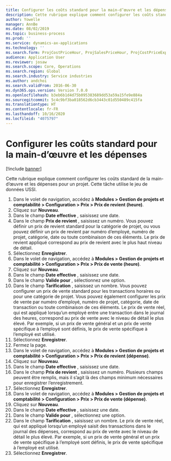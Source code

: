 ```yaml
---
title: Configurer les coûts standard pour la main-d’œuvre et les dépenses
description: Cette rubrique explique comment configurer les coûts standard de la main-d’œuvre et les dépenses pour un projet.
author: Yowelle
manager: AnnBe
ms.date: 08/02/2019
ms.topic: business-process
ms.prod: ''
ms.service: dynamics-ax-applications
ms.technology: ''
ms.search.form: ProjCostPriceHour, ProjSalesPriceHour, ProjCostPriceExpense, ProjSalesPriceCost
audience: Application User
ms.reviewer: josaw
ms.search.scope: Core, Operations
ms.search.region: Global
ms.search.industry: Service industries
ms.author: andchoi
ms.search.validFrom: 2016-06-30
ms.dyn365.ops.version: Version 7.0.0
ms.openlocfilehash: b3eb6b1d4d75b095383689dd53a59a15fe9e884a
ms.sourcegitcommit: 5c4c9bf3ba018562d6cb3443c01d550489c415fa
ms.translationtype: HT
ms.contentlocale: fr-FR
ms.lasthandoff: 10/16/2020
ms.locfileid: "4075797"
---
```

# <a name="configure-standard-costs-for-labor-and-expenses"></a>Configurer les coûts standard pour la main-d’œuvre et les dépenses

[!include [banner](../../includes/banner.md)]

Cette rubrique explique comment configurer les coûts standard de la main-d’œuvre et les dépenses pour un projet. Cette tâche utilise le jeu de données USSI.

1. Dans le volet de navigation, accédez à **Modules > Gestion de projets et comptabilité > Configuration > Prix > Prix de revient (heure)**.
2. Cliquez sur **Nouveau**.
3. Dans le champ **Date effective** , saisissez une date.
4. Dans le champ **Prix de revient** , saisissez un numéro. Vous pouvez définir un prix de revient standard pour la catégorie de projet, ou vous pouvez définir un prix de revient par numéro d’employé, numéro de projet, catégorie, date ou toute combinaison de ces éléments. Le prix de revient appliqué correspond au prix de revient avec le plus haut niveau de détail.  
5. Sélectionnez **Enregistrer**.
6. Dans le volet de navigation, accédez à **Modules > Gestion de projets et comptabilité > Configuration > Prix > Prix de vente (heure)**.
7. Cliquez sur **Nouveau**.
8. Dans le champ **Date effective** , saisissez une date.
9. Dans le champ **Valide pour** , sélectionnez une option.
10. Dans le champ **Tarification** , saisissez un nombre. Vous pouvez configurer un prix de vente standard pour les transactions horaires ou pour une catégorie de projet. Vous pouvez également configurer les prix de vente par numéro d’employé, numéro de projet, catégorie, date de transaction ou toute combinaison de ces éléments. Le prix de vente réel, qui est appliqué lorsqu’un employé entre une transaction dans le journal des heures, correspond au prix de vente avec le niveau de détail le plus élevé. Par exemple, si un prix de vente général et un prix de vente spécifique à l’employé sont définis, le prix de vente spécifique à l’employé est utilisé.  
11. Sélectionnez **Enregistrer**.
12. Fermez la page.
13. Dans le volet de navigation, accédez à **Modules > Gestion de projets et comptabilité > Configuration > Prix > Prix de revient (dépense)**.
14. Cliquez sur **Nouveau**.
15. Dans le champ **Date effective** , saisissez une date.
16. Dans le champ **Prix de revient** , saisissez un numéro. Plusieurs champs peuvent être remplis, mais il s’agit là des champs minimum nécessaires pour enregistrer l’enregistrement.  
17. Sélectionnez **Enregistrer**.
18. Dans le volet de navigation, accédez à **Modules > Gestion de projets et comptabilité > Configuration > Prix > Prix de vente (dépense)**.
19. Cliquez sur **Nouveau**.
20. Dans le champ **Date effective** , saisissez une date.
21. Dans le champ **Valide pour** , sélectionnez une option.
22. Dans le champ **Tarification** , saisissez un nombre. Le prix de vente réel, qui est appliqué lorsqu’un employé saisit des transactions dans le journal des dépenses, correspond au prix de vente avec le niveau de détail le plus élevé. Par exemple, si un prix de vente général et un prix de vente spécifique à l’employé sont définis, le prix de vente spécifique à l’employé est utilisé.  
23. Sélectionnez **Enregistrer**.

